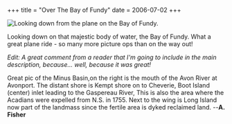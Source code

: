 +++
title = "Over The Bay of Fundy"
date = 2006-07-02
+++

![Looking down from the plane on the Bay of Fundy.](http://www.aphoenix.ca/photoblog/photos/OverTheBayOfFundy.jpg)

Looking down on that majestic body of water, the Bay of Fundy. What a great plane ride - so many more picture ops than on the way out!

_Edit: A great comment from a reader that I'm going to include in the main description, because... well, because it was great!_

Great pic of the Minus Basin,on the right is the mouth of the Avon River at Avonport. The distant shore is Kempt shore on to Cheverie, Boot Island (center) inlet leading to the Gaspereau River, This is also the area where the Acadians were expelled from N.S. in 1755. Next to the wing is Long Island now part of the landmass since the fertile area is dyked reclaimed land. --**A. Fisher**

